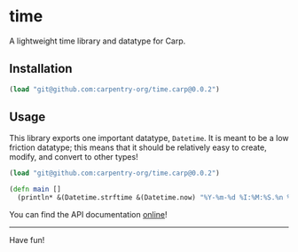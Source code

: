 # time

A lightweight time library and datatype for Carp.

## Installation

```clojure
(load "git@github.com:carpentry-org/time.carp@0.0.2")
```

## Usage

This library exports one important datatype, `Datetime`. It is meant to be a low
friction datatype; this means that it should be relatively easy to create,
modify, and convert to other types!

```clojure
(load "git@github.com:carpentry-org/time.carp@0.0.2")

(defn main []
  (println* &(Datetime.strftime &(Datetime.now) "%Y-%m-%d %I:%M:%S.%n %p %z")))
```

You can find the API documentation [online](https://veitheller.de/time/)!

<hr/>

Have fun!
